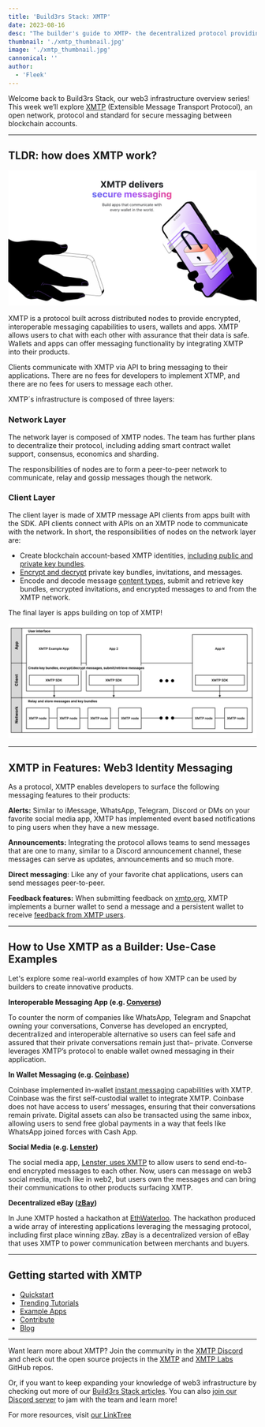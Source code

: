 ```yaml
---
title: 'Build3rs Stack: XMTP'
date: 2023-08-16
desc: "The builder's guide to XMTP- the decentralized protocol providing encrypted, interoperable messaging capabilities to users, wallets, and apps"
thumbnail: './xmtp_thumbnail.jpg'
image: './xmtp_thumbnail.jpg'
cannonical: ''
author:
  - 'Fleek'
---
```


Welcome back to Build3rs Stack, our web3 infrastructure overview series! This week we’ll explore [XMTP](https://xmtp.org/) (Extensible Message Transport Protocol), an open network, protocol and standard for secure messaging between blockchain accounts.

---

## TLDR: how does XMTP work?

![](./xmtp-phone.png)

XMTP is a protocol built across distributed nodes to provide encrypted, interoperable messaging capabilities to users, wallets and apps. XMTP allows users to chat with each other with assurance that their data is safe. Wallets and apps can offer messaging functionality by integrating XMTP into their products.

Clients communicate with XMTP via API to bring messaging to their applications. There are no fees for developers to implement XTMP, and there are no fees for users to message each other.

XMTP´s infrastructure is composed of three layers:

### Network Layer

The network layer is composed of XMTP nodes. The team has further plans to decentralize their protocol, including adding smart contract wallet support, consensus, economics and sharding.

The responsibilities of nodes are to form a peer-to-peer network to communicate, relay and gossip messages though the network.

### Client Layer

The client layer is made of XMTP message API clients from apps built with the SDK. API clients connect with APIs on an XMTP node to communicate with the network. In short, the responsibilities of nodes on the network layer are:

- Create blockchain account-based XMTP identities, [including public and private key bundles](https://xmtp.org/docs/concepts/key-generation-and-usage).
- [Encrypt and decrypt](https://xmtp.org/docs/concepts/invitation-and-message-encryption) private key bundles, invitations, and messages.
- Encode and decode message [content types](https://xmtp.org/docs/content-types/introduction), submit and retrieve key bundles, encrypted invitations, and encrypted messages to and from the XMTP network.

The final layer is apps building on top of XMTP!

![](./xmtp-layers.png)

---

## XMTP in Features: Web3 Identity Messaging

As a protocol, XMTP enables developers to surface the following messaging features to their products:

**Alerts:** Similar to iMessage, WhatsApp, Telegram, Discord or DMs on your favorite social media app, XMTP has implemented event based notifications to ping users when they have a new message.

**Announcements:** Integrating the protocol allows teams to send messages that are one to many, similar to a Discord announcement channel, these messages can serve as updates, announcements and so much more.

**Direct messaging**: Like any of your favorite chat applications, users can send messages peer-to-peer.

**Feedback features:** When submitting feedback on [xmtp.org](https://xmtp.org/), XMTP implements a burner wallet to send a message and a persistent wallet to receive [feedback from XMTP users](https://xmtp.org/blog/feedback-widget).

---

## How to Use XMTP as a Builder: Use-Case Examples

Let's explore some real-world examples of how XMTP can be used by builders to create innovative products.

**Interoperable Messaging App (e.g. [Converse](https://getconverse.app/))**

To counter the norm of companies like WhatsApp, Telegram and Snapchat owning your conversations, Converse has developed an encrypted, decentralized and interoperable alternative so users can feel safe and assured that their private conversations remain just that– private. Converse leverages XMTP’s protocol to enable wallet owned messaging in their application.

**In Wallet Messaging (e.g. [Coinbase](https://www.coinbase.com/))**

Coinbase implemented in-wallet [instant messaging](https://www.youtube.com/watch?v=ukBODIGWLFY) capabilities with XMTP. Coinbase was the first self-custodial wallet to integrate XMTP. Coinbase does not have access to users’ messages, ensuring that their conversations remain private. Digital assets can also be transacted using the same inbox, allowing users to send free global payments in a way that feels like WhatsApp joined forces with Cash App.

**Social Media (e.g. [Lenster](https://xmtp.org/blog/lens-dms-with-xmtp))**

The social media app, [Lenster, uses XMTP](https://xmtp.org/blog/lens-dms-with-xmtp) to allow users to send end-to-end encrypted messages to each other. Now, users can message on web3 social media, much like in web2, but users own the messages and can bring their communications to other products surfacing XMTP.

**Decentralized eBay ([zBay](https://ethglobal.com/showcase/zbay-r0724))**

In June XMTP hosted a hackathon at [EthWaterloo](https://xmtp.org/blog/eth-waterloo-2023). The hackathon produced a wide array of interesting applications leveraging the messaging protocol, including first place winning zBay. zBay is a decentralized version of eBay that uses XMTP to power communication between merchants and buyers.

---

## Getting started with XMTP

- [Quickstart](https://xmtp.org/docs/developer-quickstart)
- [Trending Tutorials](https://xmtp.org/docs/hackathons#trending-tutorials-)
- [Example Apps](https://xmtp.org/docs/hackathons#trending-tutorials-)
- [Contribute](https://xmtp.org/docs/contribute)
- [Blog](https://xmtp.org/blog)

---

Want learn more about XMTP? Join the community in the [XMTP Discord](https://discord.gg/xmtp) and check out the open source projects in the [XMTP](https://github.com/xmtp) and [XMTP Labs](https://github.com/xmtp-labs) GitHub repos.

Or, if you want to keep expanding your knowledge of web3 infrastructure by checking out more of our [Build3rs Stack articles](https://blog.fleek.xyz/category/guides/). You can also [join our Discord server](https://discord.com/invite/fleek) to jam with the team and learn more!

For more resources, visit [our LinkTree](https://linktr.ee/fleek)
